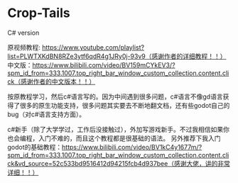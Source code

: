 # Crop-Tails
C# version

原视频教程: https://www.youtube.com/playlist?list=PLWTXKdBN8RZe3ytf6qdR4g1JRy0j-93v9（感谢作者的详细教程！！）
中文版：https://www.bilibili.com/video/BV159mCYkEV3/?spm_id_from=333.1007.top_right_bar_window_custom_collection.content.click（感谢作者的中文版本！！）

按原教程学习，然后c#语言写的。因为中间遇到很多问题，c#语言不像gd语言获得了很多的原生功能支持，很多问题其实要去不断地翻文档，还有些godot自己的bug（对c#语言支持方面）。

c#新手（除了大学学过，工作后没接触过），外加写游戏新手。不过我相信如果你也会编程，入门不难的，而且这个教程都是很基础的语法。
另外推荐下我入门godot的基础教程：https://www.bilibili.com/video/BV1kC4y1677m/?spm_id_from=333.1007.top_right_bar_window_custom_collection.content.click&vd_source=52c533bd9516412d94215fcb4d937bee（感谢大佬，讲的非常详细！！）

